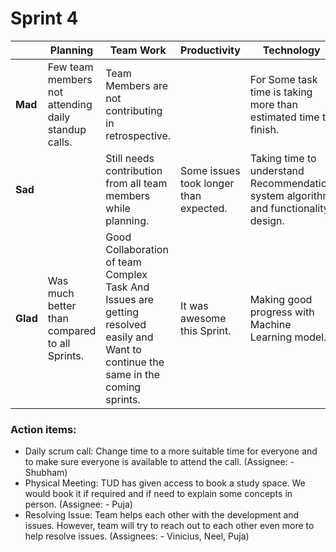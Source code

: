 # Sprint 4

|  | **Planning** | **Team Work** | **Productivity** | **Technology** |
| --- | --- | --- | --- | --- |
| **Mad** | Few team members not attending daily standup calls. | Team Members are not contributing in retrospective. |  | For Some task time is taking more than estimated time to finish. |
| **Sad** |  |  Still needs contribution from all team members while planning. | Some issues took longer than expected. | Taking time to understand Recommendation system algorithm and functionality design.  |
| **Glad** | Was much better than compared to all Sprints. | Good Collaboration of team Complex Task And Issues are getting resolved easily and  Want to continue the same in the coming sprints. | It was awesome this Sprint. | Making good progress with Machine Learning model. |

### Action items:
- Daily scrum call: Change time to a more suitable time for everyone and to make sure everyone is available to attend the call. (Assignee: - Shubham)
- Physical Meeting: TUD has given access to book a study space. We would book it if required and if need to explain some concepts in person. (Assignee: - Puja)
- Resolving Issue: Team helps each other with the development and issues. However, team will try to reach out to each other even more to help resolve issues. (Assignees: - Vinicius, Neel, Puja)
